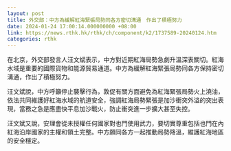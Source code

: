 ```yaml
---
layout: post
title: 外交部：中方為緩解紅海緊張局勢同各方密切溝通　作出了積極努力
date: 2024-01-24 17:00:14.000000000 +08:00
link: https://news.rthk.hk/rthk/ch/component/k2/1737589-20240124.htm
categories: rthk
---
```


在北京，外交部發言人汪文斌表示，中方對近期紅海局勢急劇升溫深表關切。紅海水域是重要的國際貨物和能源貿易通道。中方為緩解紅海緊張局勢同各方保持密切溝通，作出了積極努力。

汪文斌說，中方呼籲停止襲擊行為，敦促有關方面避免為紅海緊張局勢火上澆油，依法共同維護好紅海水域的航道安全，強調紅海局勢緊張是加沙衝突外溢的突出表現，當務之急是應盡快平息加沙戰火，防止衝突進一步擴大甚至失控。

汪文斌又說，安理會從未授權任何國家對也門使用武力，要切實尊重包括也門在內紅海沿岸國家的主權和領土完整。中方願同各方一起推動局勢降溫，維護紅海地區的安全穩定。
